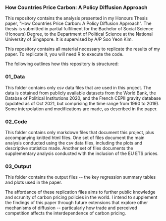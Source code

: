 ### How Countries Price Carbon: A Policy Diffusion Approach

This repository contains the analysis presented in my Honours Thesis paper, "How Countries Price Carbon: A Policy Diffusion Approach". The thesis is submitted in partial fulfilment for the Bachelor of Social Science (Honours) Degree, to the Department of Political Science at the National University of Singapore. It is supervised by A/P Soo Yeon Kim.

This repository contains all material necessary to replicate the results of my paper. To replicate it, you will need R to execute the code. 

The following outlines how this repository is structured:

### 01_Data
This folder contains only csv data files that are used in this project. The data is obtained from publicly available datasets from the World Bank, the Databse of Political Institutions 2020, and the French CEPII gravity database (updated as of Oct 2021, but comprising the time range from 1990 to 2019). Some interpolation and modifications are made, as described in the paper. 

### 02_Code
This folder contains only markdown files that document this project, plus accompanying knitted html files. One set of files document the main analysis conducted using the csv data files, including the plots and descriptive statistics made. Another set of files documents the supplementary analysis conducted with the inclusion of the EU ETS prices. 

### 03_Output
This folder contains the output files -- the key regression summary tables and plots used in the paper. 

The affordance of these replication files aims to further public knowledge and scrunity of carbon pricing policies in the world. I intend to supplement the findings of this paper through future extensions that explore other mechanisms of diffusion -- particularly how trade and perceived competition affects the interdependence of carbon pricing. 
<!--
**tanjingling/tanjingling** is a ✨ _special_ ✨ repository because its `README.md` (this file) appears on your GitHub profile.

